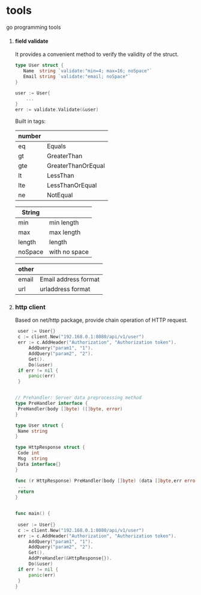 # tools
go programming tools

1. #### field validate

   It provides a convenient method to verify the validity of the struct. 

   ```go
   type User struct {
      Name  string `validate:"min=4; max=16; noSpace"`
      Email string `validate:"email; noSpace"` 
   }
   
   user := User{
       ...
   }
   err := validate.Validate(&user)
   ```

   Built in tags:

   | number |                    |
   | ------ | ------------------ |
   | eq     | Equals             |
   | gt     | GreaterThan        |
   | gte    | GreaterThanOrEqual |
   | lt     | LessThan           |
   | lte    | LessThanOrEqual    |
   | ne     | NotEqual           |

   | String  |               |
   | ------- | ------------- |
   | min     | min length    |
   | max     | max length    |
   | length  | length        |
   | noSpace | with no space |

   | other |                      |
   | ----- | -------------------- |
   | email | Email address format |
   | url   | urladdress format    |

   

2. ### http client

   Based on net/http package, provide chain operation of HTTP request.

   ```go
   	user := User{}
   	c := client.New("192.168.0.1:8080/api/v1/user")
   	err := c.AddHeader("Authorization", "Authorization token").
   		AddQuery("param1", "1").
   		AddQuery("param2", "2").
   		Get().
   		Do(&user)
   	if err != nil {
   		panic(err)
   	}
   
   
   // Prehandler: Server data preprocessing method
   type PreHandler interface {
   	PreHandler(body []byte) ([]byte, error)
   }
   
   type User struct {
   	Name string
   }
   
   type HttpResponse struct {
   	Code int
   	Msg  string
   	Data interface{}
   }
   
   func (r HttpResponse) PreHandler(body []byte) (data []byte,err error) {
   	...
   	return 
   }
   
   
   func main() {
   	
   	user := User{}
   	c := client.New("192.168.0.1:8080/api/v1/user")
   	err := c.AddHeader("Authorization", "Authorization token").
   		AddQuery("param1", "1").
   		AddQuery("param2", "2").
   		Get().
   		AddPreHandler(&HttpResponse{}).
   		Do(&user)
   	if err != nil {
   		panic(err)
   	}
   }
   
   ```

